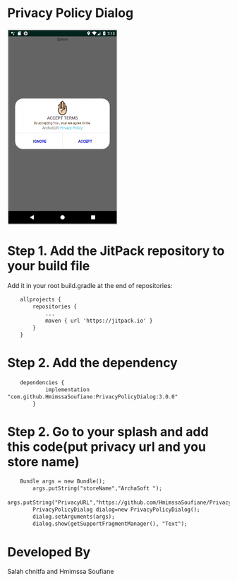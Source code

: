 # Privacy Policy Dialog

<img src="Capture.PNG" width="250" >

# Step 1. Add the JitPack repository to your build file
 Add it in your root build.gradle at the end of repositories:
```
	allprojects {
		repositories {
			...
			maven { url 'https://jitpack.io' }
		}
	}
```

# Step 2. Add the dependency
```
	dependencies {
	        implementation "com.github.HmimssaSoufiane:PrivacyPolicyDialog:3.0.0"
		}
```
# Step 2. Go to your splash and add this code(put privacy  url and you store name)

```
 	Bundle args = new Bundle();
        args.putString("storeName","ArchaSoft ");
        args.putString("PrivacyURL","https://github.com/HmimssaSoufiane/PrivacyPolicyDialog");
        PrivacyPolicyDialog dialog=new PrivacyPolicyDialog();
        dialog.setArguments(args);
        dialog.show(getSupportFragmentManager(), "Text");
```
# Developed By

Salah chnitfa and Hmimssa Soufiane 
